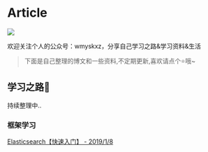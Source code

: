 # Article

![](https://upload-images.jianshu.io/upload_images/7896890-8c240b858a9ec650.png?imageMogr2/auto-orient/strip%7CimageView2/2/w/1240)

欢迎关注个人的公众号：wmyskxz，分享自己学习之路&amp;学习资料&amp;生活

> 下面是自己整理的博文和一些资料,不定期更新,喜欢请点个⭐哦~

## 学习之路📙

持续整理中..

### 框架学习

[Elasticsearch【快速入门】 - 2019/1/8](https://www.jianshu.com/p/1df1529aaca7)


